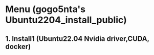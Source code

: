 # Menu (gogo5nta's Ubuntu2204_install_public)
## 1. Install1 (Ubuntu22.04 Nvidia driver,CUDA, docker) 

